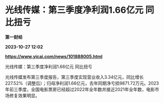 # 光线传媒：第三季度净利润1.66亿元 同比扭亏
**第一财经**

**2023-10-27 12:02**

**https://www.yicai.com/news/101888005.html**

光线传媒：第三季度净利润1.66亿元 同比扭亏

光线传媒发布第三季度报告，第三季度实现营业收入3.34亿元，同比增长227.52%（调整后）；归母净利润1.66亿元，去年同期净亏损9871.72万元。2023年前三季度，全国电影票房已经超过2022年全年数并接近2021年全年数，电影市场修复效果明显。